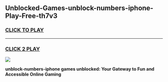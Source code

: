 
## Unblocked-Games-unblock-numbers-iphone-Play-Free-th7v3
<h3>
<a href="https://premium76.site?title=unblock-numbers-iphone&ref=12A">CLICK TO PLAY</a></h3>
<hr>

<h3>
<a href="https://premium76.site?title=unblock-numbers-iphone&ref=12A">CLICK 2 PLAY</a>
  
</h3>

<a href="https://premium76.site?title=unblock-numbers-iphone&ref=12A"><img src="https://clearcache.store/games.png"></a>


**unblock-numbers-iphone games unblocked: Your Gateway to Fun and Accessible Online Gaming**
